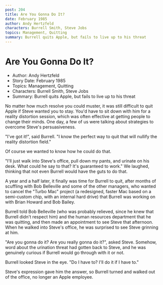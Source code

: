 ```yaml
---
post: 204
title: Are You Gonna Do It?
date: February 1985
author: Andy Hertzfeld
characters: Burrell Smith, Steve Jobs
topics: Management, Quitting
summary: Burrell quits Apple, but fails to live up to his threat
---
```


# Are You Gonna Do It?
* Author: Andy Hertzfeld
* Story Date: February 1985
* Topics: Management, Quitting
* Characters: Burrell Smith, Steve Jobs
* Summary: Burrell quits Apple, but fails to live up to his threat

No matter how much resolve you could muster, it was still difficult to quit Apple if Steve wanted you to stay.  You'd have to sit down with him for a reality distortion session, which was often effective at getting people to change their minds.  One day, a few of us were talking about strategies to overcome Steve's persuasiveness.

"I've got it!", said Burrell.  "I know the perfect way to quit that will nullify the reality distortion field."

Of course we wanted to know how he could do that.

"I'll just walk into Steve's office, pull down my pants, and urinate on his desk.  What could he say to that?  It's guaranteed to work."  We laughed, thinking that not even Burrell would have the guts to do that.

A year and a half later, it finally was time for Burrell to quit, after months of scuffling with Bob Belleville and some of the other managers, who wanted to cancel the "Turbo Mac" project  (a redesigned, faster Mac based on a semi-custom chip, with an internal hard drive) that Burrell was working on with Brian Howard and Bob Bailey.

Burrell told Bob Belleville (who was probably relieved, since he knew that Burrell didn't respect him) and the human resources department that he was quitting, and then made an appointment to see Steve that afternoon.  When he walked into Steve's office, he was surprised to see Steve grinning at him.

"Are you gonna do it?  Are you really gonna do it?", asked Steve. Somehow, word about the urination threat had gotten back to Steve, and he was genuinely curious if Burrell would go through with it or not.

Burrell looked Steve in the eye. "Do I have to?  I'll do it if I have to."

Steve's expression gave him the answer, so Burrell turned and walked out of the office, no longer an Apple employee.